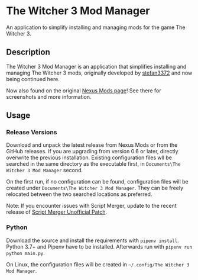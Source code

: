 # The Witcher 3 Mod Manager

An application to simplify installing and managing mods for the game The Witcher 3.

## Description

The Witcher 3 Mod Manager is an application that simplifies installing and managing The Witcher 3 mods, originally developed by [stefan3372](https://github.com/stefan3372) and now being continued here.

Now also found on the original [Nexus Mods page](https://www.nexusmods.com/witcher3/mods/2678)!
See there for screenshots and more information.

## Usage

### Release Versions

Download and unpack the latest release from Nexus Mods or from the GitHub releases. If you are upgrading from version 0.6 or later, directly overwrite the previous installation. Existing configuration files wll be searched in the same directory as the executable first, in `Documents\The Witcher 3 Mod Manager` second.

On the first run, if no configuration can be found, configuration files will be created under `Documents\The Witcher 3 Mod Manager`. They can be freely relocated between the two searched locations as preferred.

Note: If you encounter issues with Script Merger, update to the recent release of [Script Merger Unofficial Patch](https://www.nexusmods.com/witcher3/mods/3395).

### Python

Download the source and install the requirements with `pipenv install`. Python 3.7+ and Pipenv have to be installed. Afterwards run with `pipenv run python main.py`.

On Linux, the configuration files will be created in `~/.config/The Witcher 3 Mod Manager`.

